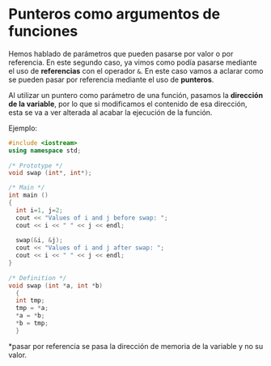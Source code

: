 # Punteros como argumentos de funciones

Hemos hablado de parámetros que pueden pasarse por valor o por referencia. En este segundo caso, ya vimos como podía pasarse mediante el uso de **referencias** con el operador `&`. En este caso vamos a aclarar como se pueden pasar por referencia mediante el uso de **punteros**. 

Al utilizar un puntero como parámetro de una función, pasamos la **dirección de la variable**, por lo que si modificamos el contenido de esa dirección, esta se va a ver alterada al acabar la ejecución de la función. 

Ejemplo:

```cpp
#include <iostream>
using namespace std; 
 
/* Prototype */
void swap (int*, int*);

/* Main */
int main ()
{
  int i=1, j=2;
  cout << "Values of i and j before swap: ";
  cout << i << " " << j << endl;
  
  swap(&i, &j);
  cout << "Values of i and j after swap: ";
  cout << i << " " << j << endl;
}
  
/* Definition */
void swap (int *a, int *b)
  {
  int tmp;
  tmp = *a;
  *a = *b;
  *b = tmp;
  }
```
\*pasar por referencia se pasa la dirección de memoria de la variable y no su valor.







